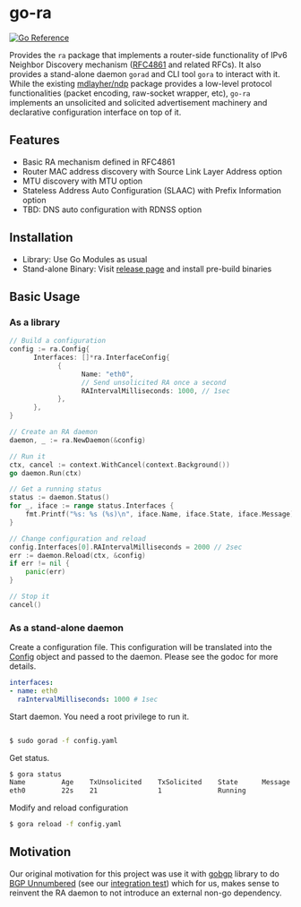 # go-ra

[![Go Reference](https://pkg.go.dev/badge/github.com/YutaroHayakawa/go-ra.svg)](https://pkg.go.dev/github.com/YutaroHayakawa/go-ra)

Provides the `ra` package that implements a router-side functionality of IPv6
Neighbor Discovery mechanism
([RFC4861](https://datatracker.ietf.org/doc/html/rfc4861) and related RFCs). It
also provides a stand-alone daemon `gorad` and CLI tool `gora` to interact with
it. While the existing
[mdlayher/ndp](https://pkg.go.dev/github.com/mdlayher/ndp) package provides a
low-level protocol functionalities (packet encoding, raw-socket wrapper, etc),
`go-ra` implements an unsolicited and solicited advertisement machinery and
declarative configuration interface on top of it.

## Features

- Basic RA mechanism defined in RFC4861
- Router MAC address discovery with Source Link Layer Address option
- MTU discovery with MTU option
- Stateless Address Auto Configuration (SLAAC) with Prefix Information option
- TBD: DNS auto configuration with RDNSS option

## Installation

- Library: Use Go Modules as usual
- Stand-alone Binary: Visit [release page](https://github.com/YutaroHayakawa/go-ra/releases) and install pre-build binaries

## Basic Usage

### As a library

```go
// Build a configuration
config := ra.Config{
	  Interfaces: []*ra.InterfaceConfig{
		    {
			      Name: "eth0",
			      // Send unsolicited RA once a second
			      RAIntervalMilliseconds: 1000, // 1sec
		    },	
	  },
}

// Create an RA daemon
daemon, _ := ra.NewDaemon(&config)

// Run it
ctx, cancel := context.WithCancel(context.Background())
go daemon.Run(ctx)

// Get a running status
status := daemon.Status()
for _, iface := range status.Interfaces {
    fmt.Printf("%s: %s (%s)\n", iface.Name, iface.State, iface.Message)
}

// Change configuration and reload
config.Interfaces[0].RAIntervalMilliseconds = 2000 // 2sec
err := daemon.Reload(ctx, &config)
if err != nil {
    panic(err)
}

// Stop it
cancel()
```

### As a stand-alone daemon

Create a configuration file. This configuration will be translated into the
[Config](https://pkg.go.dev/github.com/YutaroHayakawa/go-ra#Config) object
and passed to the daemon. Please see the godoc for more details.

```yaml
interfaces:
- name: eth0
  raIntervalMilliseconds: 1000 # 1sec
```

Start daemon. You need a root privilege to run it.

```bash

$ sudo gorad -f config.yaml
```

Get status.

```bash
$ gora status
Name         Age    TxUnsolicited    TxSolicited    State      Message
eth0         22s    21               1              Running
```

Modify and reload configuration

```bash
$ gora reload -f config.yaml
```

## Motivation

Our original motivation for this project was use it with
[gobgp](https://pkg.go.dev/github.com/osrg/gobgp/v3) library to do [BGP
Unnumbered](https://github.com/osrg/gobgp/blob/master/docs/sources/unnumbered-bgp.md)
(see our [integration test](integration_tests/gobgp_unnumbered_test.go)) which
for us, makes sense to reinvent the RA daemon to not introduce an external
non-go dependency.
